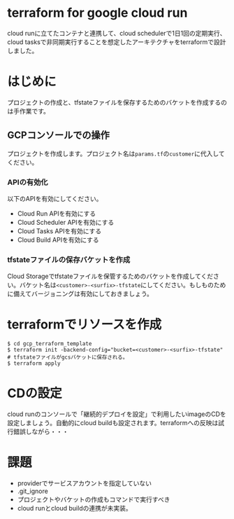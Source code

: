 # terraform for google cloud run
cloud runに立てたコンテナと連携して、cloud schedulerで1日1回の定期実行、cloud tasksで非同期実行することを想定したアーキテクチャをterraformで設計しました。

# はじめに
プロジェクトの作成と、tfstateファイルを保存するためのバケットを作成するのは手作業です。
## GCPコンソールでの操作
プロジェクトを作成します。プロジェクト名は`params.tf`の`customer`に代入してください。
### APIの有効化
以下のAPIを有効にしてください。
- Cloud Run APIを有効にする
- Cloud Scheduler APIを有効にする
- Cloud Tasks APIを有効にする
- Cloud Build APIを有効にする
### tfstateファイルの保存バケットを作成
Cloud Storageでtfstateファイルを保管するためのバケットを作成してください。バケット名は`<customer>-<surfix>-tfstate`にしてください。もしものために備えてバージョニングは有効にしておきましょう。

# terraformでリソースを作成
```
$ cd gcp_terraform_template
$ terraform init -backend-config="bucket=<customer>-<surfix>-tfstate"  # tfstateファイルがgcsバケットに保存される。
$ terraform apply
```
# CDの設定
cloud runのコンソールで「継続的デプロイを設定」で利用したいimageのCDを設定しましょう。自動的にcloud buildも設定されます。terraformへの反映は試行錯誤しながら・・・

# 課題
- providerでサービスアカウントを指定していない
- .git_ignore
- プロジェクトやバケットの作成もコマンドで実行すべき
- cloud runとcloud buildの連携が未実装。

